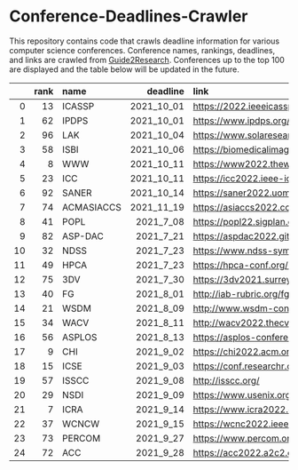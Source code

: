 # Conference-Deadlines-Crawler

This repository contains code that crawls deadline information for various computer science conferences. 
Conference names, rankings, deadlines, and links are crawled from [Guide2Research](https://www.guide2research.com/topconf/).
Conferences up to the top 100 are displayed and the table below will be updated in the future.

|    |   rank | name       |   deadline | link                                           |
|---:|-------:|:-----------|-----------:|:-----------------------------------------------|
|  0 |     13 | ICASSP     | 2021_10_01 | https://2022.ieeeicassp.org/                   |
|  1 |     62 | IPDPS      | 2021_10_01 | https://www.ipdps.org/                         |
|  2 |     96 | LAK        | 2021_10_04 | https://www.solaresearch.org/events/lak/lak22/ |
|  3 |     58 | ISBI       | 2021_10_06 | https://biomedicalimaging.org/2022/            |
|  4 |      8 | WWW        | 2021_10_11 | https://www2022.thewebconf.org/                |
|  5 |     23 | ICC        | 2021_10_11 | https://icc2022.ieee-icc.org/                  |
|  6 |     92 | SANER      | 2021_10_14 | https://saner2022.uom.gr/                      |
|  7 |     74 | ACMASIACCS | 2021_11_19 | https://asiaccs2022.conferenceservice.jp/      |
|  8 |     41 | POPL       |  2021_7_08 | https://popl22.sigplan.org/                    |
|  9 |     82 | ASP-DAC    |  2021_7_21 | https://aspdac2022.github.io/index.html        |
| 10 |     32 | NDSS       |  2021_7_23 | https://www.ndss-symposium.org/ndss2022/       |
| 11 |     49 | HPCA       |  2021_7_23 | https://hpca-conf.org/2022/                    |
| 12 |     75 | 3DV        |  2021_7_30 | https://3dv2021.surrey.ac.uk/                  |
| 13 |     40 | FG         |  2021_8_01 | http://iab-rubric.org/fg2021/                  |
| 14 |     21 | WSDM       |  2021_8_09 | http://www.wsdm-conference.org/2022/           |
| 15 |     34 | WACV       |  2021_8_11 | http://wacv2022.thecvf.com/home                |
| 16 |     56 | ASPLOS     |  2021_8_13 | https://asplos-conference.org/                 |
| 17 |      9 | CHI        |  2021_9_02 | https://chi2022.acm.org/                       |
| 18 |     15 | ICSE       |  2021_9_03 | https://conf.researchr.org/home/icse-2022      |
| 19 |     57 | ISSCC      |  2021_9_08 | http://isscc.org/                              |
| 20 |     29 | NSDI       |  2021_9_09 | https://www.usenix.org/conference/nsdi22       |
| 21 |      7 | ICRA       |  2021_9_14 | https://www.icra2022.org/                      |
| 22 |     37 | WCNCW      |  2021_9_15 | https://wcnc2022.ieee-wcnc.org/                |
| 23 |     73 | PERCOM     |  2021_9_27 | https://www.percom.org/                        |
| 24 |     72 | ACC        |  2021_9_28 | https://acc2022.a2c2.org/                      |
